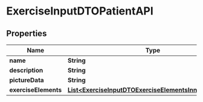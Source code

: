 

# ExerciseInputDTOPatientAPI


## Properties

| Name | Type | Description | Notes |
|------------ | ------------- | ------------- | -------------|
|**name** | **String** |  |  [optional] |
|**description** | **String** |  |  [optional] |
|**pictureData** | **String** |  |  [optional] |
|**exerciseElements** | [**List&lt;ExerciseInputDTOExerciseElementsInnerPatientAPI&gt;**](ExerciseInputDTOExerciseElementsInnerPatientAPI.md) |  |  [optional] |



